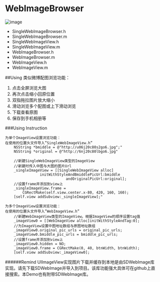 # WebImageBrowser

![image](https://github.com/ChenNan-FRAM/WebImageViewBrowser/blob/master/WebImageViewPreview.gif)
- SingleWebImageBrowser.h
- SingleWebImageBrowser.m
- SingleWebImageView.h
- SingleWebImageView.m
- WebImageBrowser.h
- WebImageBrowser.m
- WebImageView.h
- WebImageView.m

##Using
类似微博配图浏览功能：

1. 点击全屏浏览大图
2. 再次点击缩小回原位置
3. 双指拖拉图片放大缩小
4. 滑动浏览多个配图或上下滑动浏览
5. 下载查看原图
6. 保存到手机相册等



###Using Instruction

	为单个ImageView设置浏览功能：
	在使用的位置头文件导入”SingleWebImageView.h”
		NSString *bmiddle = @"http://u06j20c80s2go6.jpg";"
		NSString *original = @"http://6nj20c80lbgo6.jpg"
	
		//新建SingleWebImageView类型的ImageView
		//新建时传入中图与大图的图片Url
		_singleImageView = [[SingleWebImageView alloc]
					initWithStyleAndBmiddlePicUrl:bmiddle 
				 	  			andOriginalPicUrl:original];
		//设置frame并添加到view上
		_singleImageView.frame = 
			CGRectMake(self.view.center.x-80, 420, 160, 160);
		[self.view addSubview:_singleImageView];"
		
	为多个ImageView设置浏览功能：
	在使用的位置头文件导入”WebImageView.h”
		//新建WebImageView类型的ImageView。根据ImageView的顺序设置tag值
		_imageView0 = [[WebImageView alloc]initWithStyleAndTag:0];
		//为ImageView设置中图地址数组与原图地址数组
		_imageView0.original_pic_urls = original_pic_urls;
        _imageView0.bmiddle_pic_urls = bmiddle_pic_urls;
		//设置frame并添加到view上
		_imageView0.hidden = NO;
        _imageView0.frame = CGRectMake(0, 40, btnWidth, btnWidth);    	
		[self.view addSubview:_imageView0];
######Remind
	UIImageView实现图片下载并缓存到本地是由SDWebImage库实现。请先下载SDWebImage并导入到项目。该库功能强大具体可在github上直接搜索。本Demo也有附带SDWebImage库。
